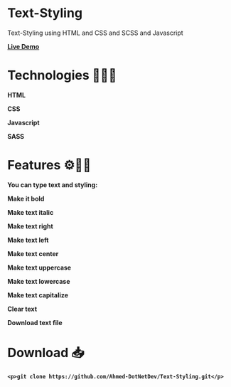 # Text-Styling
Text-Styling using HTML and CSS and SCSS and Javascript 

<a href="https://ahmed-dotnetdev.github.io/Text-Styling/"><strong>Live Demo<strong></a>

# Technologies 👨🏻‍💻
  <p>HTML</p>
  <p>CSS</p>  
  <p>Javascript</p>  
  <p>SASS</p>  
 
# Features ⚙✍🏻
  <p>You can type text and styling: </p>
  <p>Make it bold</p>
  <p>Make text italic</p>  
  <p>Make text right</p>  
  <p>Make text left</p>  
  <p>Make text center</p>    
  <p>Make text uppercase</p>    
  <p>Make text lowercase</p>      
  <p>Make text capitalize</p>      
  <p>Clear text</p>      
  <p>Download text file</p>   
  
# Download 📥
    <p>git clone https://github.com/Ahmed-DotNetDev/Text-Styling.git</p>
